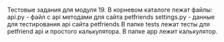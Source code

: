 Тестовые задания для модуля 19.
В корневом каталоге лежат файлы:
  api.py - файл с api методами для сайта petfriends
  settings.py - данные для тестирования api сайта petfriends
В папке tests лежат тесты для petfriend api и простого калькулятора.
В папке app лежит калькулятор.
